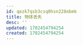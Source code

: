 ```yaml
---
id: qezk7qsb3csq0hsn228ebmk
title: 物体丢失
desc: ''
updated: 1702454794254
created: 1702454794254
---
```

